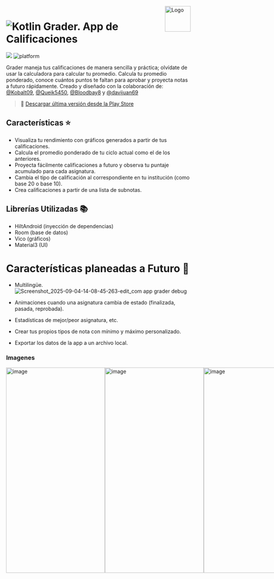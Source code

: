 <a>
    <img src="https://github.com/DanielCarrenoMar/Snake-XPR_UCAB/assets/144462396/d30c8055-4d82-4a05-b0f3-5f74c85ffb7f" alt="Logo" title="Logo" align="right" height="70" />
</a>

# ![Kotlin](https://img.shields.io/badge/Kotlin-7F52FF?style=for-the-badge&logo=Kotlin&logoColor=white) Grader. App de Calificaciones

![](https://img.shields.io/badge/Google%20Play-34A853?style=flat&logo=google-play&logoColor=white)
![platform](https://img.shields.io/badge/platform-Android-brightgreen.svg)

Grader maneja tus calificaciones de manera sencilla y práctica; olvídate de usar la calculadora para calcular tu promedio. Calcula tu promedio ponderado, conoce cuántos puntos te faltan para aprobar y proyecta notas a futuro rápidamente. Creado y diseñado con la colaboración de: [@Kobalt09](https://github.com/Kobalt09), [@Queik5450](https://github.com/Queik5450), [@Bloodbay8](https://github.com/Bloodbay8) y [@davijuan69](https://github.com/davijuan69)

> 👀 [Descargar última versión desde la Play Store](https://play.google.com/store/apps/details?id=com.app.grader)

## Características ⭐
- Visualiza tu rendimiento con gráficos generados a partir de tus calificaciones.
- Calcula el promedio ponderado de tu ciclo actual como el de los anteriores.
- Proyecta fácilmente calificaciones a futuro y observa tu puntaje acumulado para cada asignatura. 
- Cambia el tipo de calificación al correspondiente en tu institución (como base 20 o base 10).
- Crea calificaciones a partir de una lista de subnotas.
## Librerías Utilizadas 📚
- HiltAndroid (inyección de dependencias)
- Room (base de datos)
- Vico (gráficos)
- Material3 (UI)

# Características planeadas a Futuro 🔮
- Multilingüe.![Screenshot_2025-09-04-14-08-45-263-edit_com app grader debug](https://github.com/user-attachments/assets/515d8e0c-731e-49c6-8221-4a9da17a2409)

- Animaciones cuando una asignatura cambia de estado (finalizada, pasada, reprobada).
- Estadísticas de mejor/peor asignatura, etc.
- Crear tus propios tipos de nota con mínimo y máximo personalizado.
- Exportar los datos de la app a un archivo local.
  
### Imagenes
<div style="display: flex">
    <img width="270" height="560" alt="image" src="https://github.com/user-attachments/assets/20b3d9da-45e0-4906-8041-286515753049" />
    <img width="270" height="560" alt="image" src="https://github.com/user-attachments/assets/b18c2305-05f8-4ffd-907f-c529a8b45259" />
    <img width="270" height="560" alt="image" src="https://github.com/user-attachments/assets/96499b1f-4c3e-4ab0-94f8-ff92cbe4f7fe" />
    <img width="270" height="560" alt="image" src="https://github.com/user-attachments/assets/44a57f36-e4b8-4994-9d44-34b87282b715" />
    <img width="270" height="560" alt="image" src="https://github.com/user-attachments/assets/338b0e15-7c3a-43a7-ac9e-66f8173facf2" />
    <img width="270" height="560" alt="image" src="https://github.com/user-attachments/assets/eba0a3e1-9678-415a-814e-eaa8cb8f828b" />
    <img width="270" height="560" alt="image" src="https://github.com/user-attachments/assets/45a0e445-43c3-47bf-8970-58419d8ca254" />
    <img width="270" height="560" alt="image" src="https://github.com/user-attachments/assets/f1046e68-faea-448c-92bb-82bf55d34388" />
</div>
